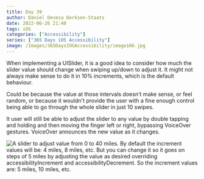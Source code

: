 ```yaml
---
title: Day 39
author: Daniel Devesa Derksen-Staats
date: 2022-06-26 21:40
tags: iOS
categories: ["Accessibility"]
series: ["365 Days iOS Accessibility"]
image: /Images/365DaysIOSAccessibility/image166.jpg
---
```


When implementing a UISlider, it is a good idea to consider how much the slider value should change when swiping up/down to adjust it. It might not always make sense to do it in 10% increments, which is the default behaviour.  

Could be because the value at those intervals doesn't make sense, or feel random, or because it wouldn't provide the user with a fine enough control being able to go through the whole slider in just 10 swipes.

It user will still be able to adjust the slider to any value by double tapping and holding and then moving the finger left or right, bypassing VoiceOver gestures. VoiceOver announces the new value as it changes.

![A slider to adjust value from 0 to 40 miles. By default the increment values will be: 4 miles, 8 miles, etc. But you can change it so it goes on steps of 5 miles by adjusting the value as desired overriding accessibilityIncrement and accessibilityDecrement. So the increment values are: 5 miles, 10 miles, etc. ](/Images/365DaysIOSAccessibility/image166.jpg)





